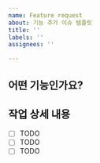 ```yaml
---
name: Feature request
about: 기능 추가 이슈 템플릿
title: ''
labels: ''
assignees: ''

---
```


## 어떤 기능인가요?

> 

## 작업 상세 내용

- [ ] TODO
- [ ] TODO
- [ ] TODO
